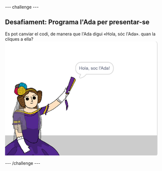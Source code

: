 \--- challenge \---

## Desafiament: Programa l'Ada per presentar-se

Es pot canviar el codi, de manera que l'Ada digui «Hola, sóc l'Ada». quan la cliques a ella? ![el personatge de l'ada dient Hola, sóc l'Ada!](images/poetry-ada-intro.png)

\--- /challenge \---